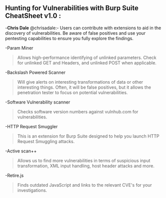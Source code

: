 ## Hunting for Vulnerabilities with Burp Suite CheatSheet v1.0 :
 
-**Chris Dale** @chrisadale:- Users can contribute with extensions to aid in the 
discovery of vulnerabilities. Be aware of false positives and use your pentesting capabilities to 
ensure you fully explore the findings.
 
-Param Miner 
>Allows high-performance identifying of unlinked 
parameters. Check for unlinked GET and Headers, 
and unlinked POST when applicable.

-Backslash Powered Scanner 
>Will give alerts on interesting transformations of data 
or other interesting things. Often, it will be false positives, but it allows the penetration tester to focus on potential vulnerabilities.

-Software Vulnerability scanner
>Checks software version numbers against 
vulnhub.com for vulnerabilities.

-HTTP Request Smuggler
>This is an extension for Burp Suite designed to 
help you launch HTTP Request Smuggling 
attacks.

-Active scan++
>Allows us to find more vulnerabilities in terms of 
suspicious input transformation, XML input 
handling, host header attacks and more. 

-Retire.js
>Finds outdated JavaScript and links to the 
relevant CVE's for your investigations.